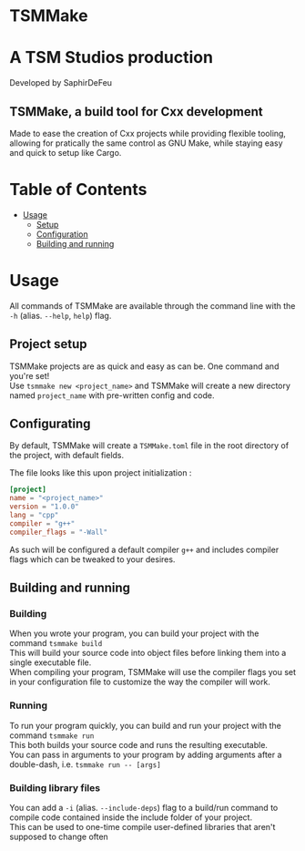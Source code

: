 # TSMMake

# A TSM Studios production

Developed by SaphirDeFeu

## TSMMake, a build tool for Cxx development

Made to ease the creation of Cxx projects while providing flexible tooling, allowing for pratically the same control as GNU Make, while staying easy and quick to setup like Cargo.

# Table of Contents

- [Usage](#usage)
  - [Setup](#project-setup)
  - [Configuration](#configurating)
  - [Building and running](#building-and-running)

# Usage

All commands of TSMMake are available through the command line with the `-h` (alias. `--help`, `help`) flag.

## Project setup

TSMMake projects are as quick and easy as can be. One command and you're set!  
Use `tsmmake new <project_name>` and TSMMake will create a new directory named `project_name` with pre-written config and code.

## Configurating

By default, TSMMake will create a `TSMMake.toml` file in the root directory of the project, with default fields.

The file looks like this upon project initialization :

```toml
[project]
name = "<project_name>"
version = "1.0.0"
lang = "cpp"
compiler = "g++"
compiler_flags = "-Wall"
```

As such will be configured a default compiler `g++` and includes compiler flags which can be tweaked to your desires.

## Building and running

### Building

When you wrote your program, you can build your project with the command `tsmmake build`  
This will build your source code into object files before linking them into a single executable file.  
When compiling your program, TSMMake will use the compiler flags you set in your configuration file to customize the way the compiler will work.

### Running

To run your program quickly, you can build and run your project with the command `tsmmake run`  
This both builds your source code and runs the resulting executable.  
You can pass in arguments to your program by adding arguments after a double-dash, i.e. `tsmmake run -- [args]`

### Building library files

You can add a `-i` (alias. `--include-deps`) flag to a build/run command to compile code contained inside the include folder of your project.  
This can be used to one-time compile user-defined libraries that aren't supposed to change often
